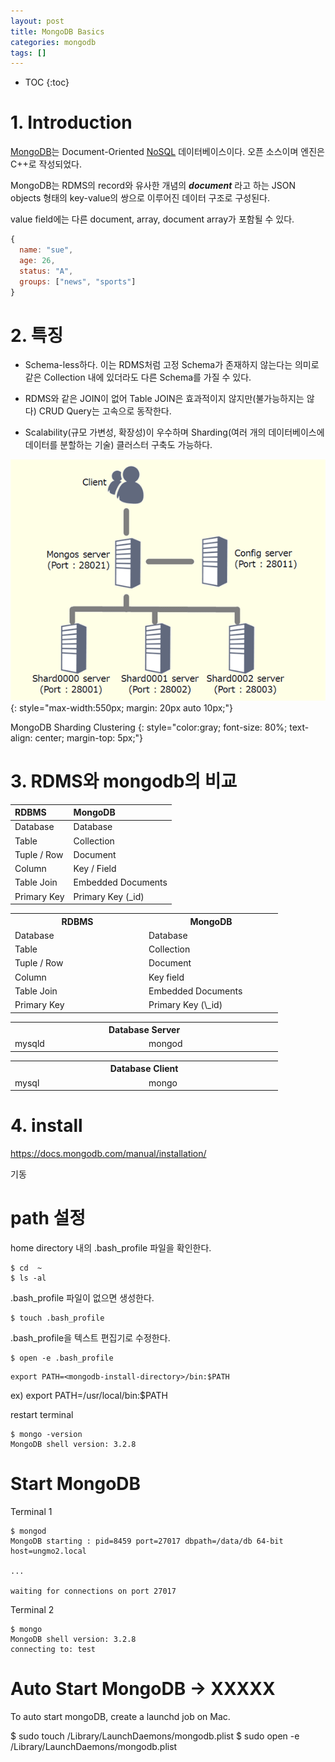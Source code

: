 ```yaml
---
layout: post
title: MongoDB Basics
categories: mongodb
tags: []
---
```


* TOC
{:toc}

# 1. Introduction

[MongoDB](https://www.mongodb.com/)는 Document-Oriented  [NoSQL](https://ko.wikipedia.org/wiki/NoSQL) 데이터베이스이다. 오픈 소스이며 엔진은 C++로 작성되었다.

MongoDB는 RDMS의 record와 유사한 개념의 ***document*** 라고 하는 JSON objects 형태의 key-value의 쌍으로 이루어진 데이터 구조로 구성된다.

value field에는 다른 document, array, document array가 포함될 수 있다.

```javascript
{
  name: "sue",
  age: 26,
  status: "A",
  groups: ["news", "sports"]
}
```

# 2. 특징

- Schema-less하다. 이는 RDMS처럼 고정 Schema가 존재하지 않는다는 의미로 같은 Collection 내에 있더라도 다른 Schema를 가질 수 있다.

- RDMS와 같은 JOIN이 없어 Table JOIN은 효과적이지 않지만(불가능하지는 않다) CRUD Query는 고속으로 동작한다.

- Scalability(규모 가변성, 확장성)이 우수하며 Sharding(여러 개의 데이터베이스에 데이터를 분할하는 기술) 클러스터 구축도 가능하다.

![mongodb sharding](/img/mongodb-sharding.gif)
{: style="max-width:550px; margin: 20px auto 10px;"}

MongoDB Sharding Clustering
{: style="color:gray; font-size: 80%; text-align: center; margin-top: 5px;"}

# 3. RDMS와 mongodb의 비교

| RDBMS          | MongoDB
|:---------------|:---------------
| Database	     | Database
| Table	         | Collection
| Tuple / Row	   | Document
| Column         | Key / Field
| Table Join     | Embedded Documents
| Primary Key    | Primary Key (_id)

<table>
  <tr>
    <th style="width:200px;">RDBMS</th>
    <th style="width:200px;">MongoDB</th>
  </tr>
  <tr>
    <td>Database</td>
    <td>Database</td>
  </tr>
  <tr>
    <td>Table</td>
    <td>Collection</td>
  </tr>
  <tr>
    <td>Tuple / Row</td>
    <td>Document</td>
  </tr>
  <tr>
    <td>Column</td>
    <td>Key field</td>
  </tr>
  <tr>
    <td>Table Join</td>
    <td>Embedded Documents</td>
  </tr>
  <tr>
    <td>Primary Key</td>
    <td>Primary Key (\_id)</td>
  </tr>
</table>

<table>
  <tr>
    <th colspan="2">Database Server</th>
  </tr>
  <tr>
    <td style="width:200px;">mysqld</td>
    <td style="width:200px;">mongod</td>
  </tr>
</table>

<table>
  <tr>
    <th colspan="2">Database Client</th>
  </tr>
  <tr>
    <td style="width:200px;">mysql</td>
    <td style="width:200px;">mongo</td>
  </tr>
</table>


# 4. install

https://docs.mongodb.com/manual/installation/

기동

# path 설정

home directory 내의 .bash_profile 파일을 확인한다.

```
$ cd  ~
$ ls -al
```

.bash_profile 파일이 없으면 생성한다.

```
$ touch .bash_profile
```

.bash_profile을 텍스트 편집기로 수정한다.

```
$ open -e .bash_profile
```

```
export PATH=<mongodb-install-directory>/bin:$PATH
```

ex) export PATH=/usr/local/bin:$PATH


restart terminal

```
$ mongo -version
MongoDB shell version: 3.2.8
```

# Start MongoDB

Terminal 1

```
$ mongod
MongoDB starting : pid=8459 port=27017 dbpath=/data/db 64-bit host=ungmo2.local

...

waiting for connections on port 27017
```

Terminal 2

```
$ mongo
MongoDB shell version: 3.2.8
connecting to: test
```

# Auto Start MongoDB -> XXXXX

To auto start mongoDB, create a launchd job on Mac.

$ sudo touch /Library/LaunchDaemons/mongodb.plist
$ sudo open -e /Library/LaunchDaemons/mongodb.plist
